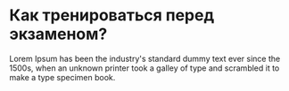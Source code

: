 # Как тренироваться перед экзаменом?

Lorem Ipsum has been the industry's standard dummy text ever since the 1500s,
when an unknown printer took a galley of type and scrambled it to make a type specimen book.

